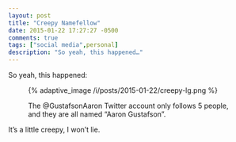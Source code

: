 ```yaml
---
layout: post
title: "Creepy Namefellow"
date: 2015-01-22 17:27:27 -0500
comments: true
tags: ["social media",personal]
description: "So yeah, this happened…"
---
```


So yeah, this happened:

<figure id="2015-01-22-2" class="media-container">
{% adaptive_image /i/posts/2015-01-22/creepy-lg.png %}
<figcaption><p>The @GustafsonAaron Twitter account only follows 5 people, and they are all named “Aaron Gustafson”.</p></figcaption>
</figure>

It’s a little creepy, I won’t lie.
